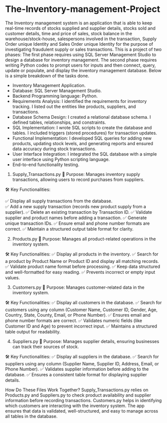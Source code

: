 # The-Inventory-management-Project
The Inventory management system is an application that is able to keep real-time records of stocks supplied and supplier details, stocks sold and customer details, time and price of sales, stock balance in the warehouse/stock-house, salespersons involved in the transaction, Supply Order unique Identity and Sales Order unique Identity for the purpose of investigating  fraudulent supply or sales transactions.
This is a project of two phases: The first phase requires using SQL Server Management Studio to design a database for inventory management. The second phase requires writing Python codes to prompt users for inputs and then connect, query, update or populate, and display the inventory management database. Below is a simple breakdown of the tasks done.


-  Inventory Management Application.
-  Database: SQL Server Management Studio.
-  Backend Programming language: Python.
-  Requirements Analysis: I identified the requirements for inventory tracking. I listed out the entities like products, suppliers, and transactions.
-   Database Schema Design: I created a relational database schema. I defined tables, relationships, and constraints.
-  SQL Implementation: I wrote SQL scripts to create the database and tables. I included triggers (stored procedures) for transaction updates.
- Functional Implementation:  I developed SQL queries for adding new products, updating stock levels, and generating reports and ensured data accuracy during stock transactions.
- User Interface Integration: I integrated the SQL database with a simple user interface using Python scripting language.
- End-to-end functionality testing.



1. Supply_Transactions.py
📌 Purpose: Manages inventory supply transactions, allowing users to record purchases from suppliers.

🛠 Key Functionalities:

✅ Display all supply transactions from the database. <br>
✅ Add a new supply transaction (records new product supply from a supplier).
✅ Delete an existing transaction by Transaction ID.
✅ Validate supplier and product names before adding a transaction.
✅ Generate unique transaction IDs.
✅ Ensure email and phone number formats are correct.
✅ Maintain a structured output table format for clarity.

2. Products.py
📌 Purpose: Manages all product-related operations in the inventory system.

🛠 Key Functionalities:
✅ Display all products in the inventory.
✅ Search for a product by Product Name or Product ID and display all matching records.
✅ Validate product name format before processing.
✅ Keep data structured and well-formatted for easy reading.
✅ Prevents incorrect or empty input values.

3. Customers.py
📌 Purpose: Manages customer-related data in the inventory system.

🛠 Key Functionalities:
✅ Display all customers in the database.
✅ Search for customers using any column (Customer Name, Customer ID, Gender, Age, Country, State, County, Email, or Phone Number).
✅ Ensures email and phone number formats are correct.
✅ Validates numeric fields (like Customer ID and Age) to prevent incorrect input.
✅ Maintains a structured table output for readability.

4. Suppliers.py
📌 Purpose: Manages supplier details, ensuring businesses can track their sources of stock.

🛠 Key Functionalities:
✅ Display all suppliers in the database.
✅ Search for suppliers using any column (Supplier Name, Supplier ID, Address, Email, or Phone Number).
✅ Validates supplier information before adding to the database.
✅ Ensures a consistent table format for displaying supplier details.

How Do These Files Work Together?
Supply_Transactions.py relies on Products.py and Suppliers.py to check product availability and supplier information before recording transactions.
Customers.py helps in identifying which customers are interacting with the inventory system.
The app ensures that data is validated, well-structured, and easy to manage across all tables in the database.





